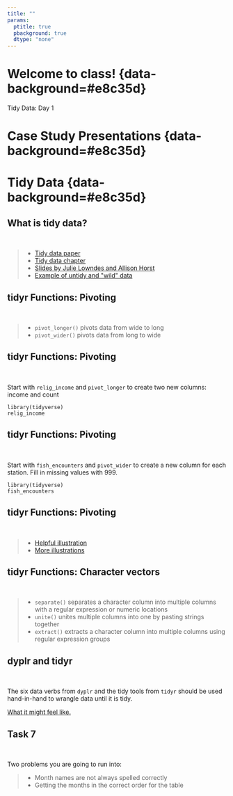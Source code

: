 ```yaml
---
title: ""
params:
  ptitle: true
  pbackground: true
  dtype: "none"
---
```


# Welcome to class! {data-background=#e8c35d}

Tidy Data: Day 1

# Case Study Presentations {data-background=#e8c35d}

# Tidy Data  {data-background=#e8c35d}

## What is tidy data?

<br>

> - [Tidy data paper](https://r4ds.had.co.nz/tidy-data.html)
> - [Tidy data chapter](https://r4ds.had.co.nz/tidy-data.html)
> - [Slides by Julie Lowndes and Allison Horst](https://www.openscapes.org/blog/2020/10/12/tidy-data/)
> - [Example of untidy and "wild" data](https://sharlagelfand.netlify.app/posts/tidying-toronto-open-data/)

## tidyr Functions: Pivoting

<br>

> - `pivot_longer()` pivots data from wide to long
> - `pivot_wider()` pivots data from long to wide


## tidyr Functions: Pivoting

<br>

Start with `relig_income` and `pivot_longer` to create two new columns: income and count

```
library(tidyverse)
relig_income
```

## tidyr Functions: Pivoting

<br>

Start with `fish_encounters` and `pivot_wider` to create a new column for each station. Fill in missing values with 999.

```
library(tidyverse)
fish_encounters
```

## tidyr Functions: Pivoting

<br>

> - [Helpful illustration](https://bookdown.org/ansellbr/WEHI_tidyR_course_book/reading-tidying-joining-data.html#pivot_wider)
> - [More illustrations](https://swcarpentry.github.io/r-novice-gapminder/14-tidyr/)


## tidyr Functions: Character vectors

<br>

> - `separate()` separates a character column into multiple columns with a regular expression or numeric locations
> - `unite()` unites multiple columns into one by pasting strings together
> - `extract()` extracts a character column into multiple columns using regular expression groups


<!-----------
## regular expressions

A **regular expression** is a sequence of characters that define a search pattern.

Usually such patterns are used by string-searching algorithms for "find" or "find and replace" operations on strings, or for input validation.

[regex101.com](https://regex101.com/)
------------->

## dyplr and tidyr

<br>

The six data verbs from `dyplr` and the tidy tools from `tidyr` should be used hand-in-hand to wrangle data until it is tidy.

[What it might feel like.](https://www.youtube.com/watch?v=ry55--J4_VQ)

## Task 7

<br>

Two problems you are going to run into:

>- Month names are not always spelled correctly 
>- Getting the months in the correct order for the table
